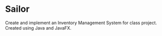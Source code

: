 # Sailor
Create and implement an Inventory Management System for class project. 
Created using Java and JavaFX.
